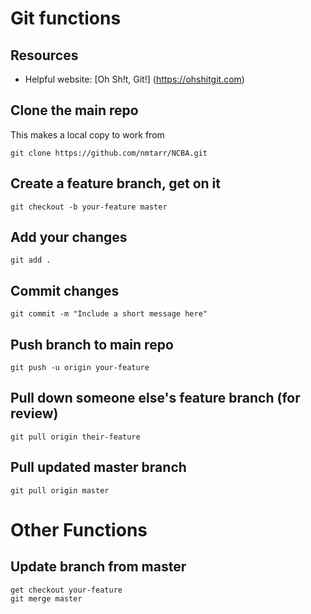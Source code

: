 # Git functions

## Resources

- Helpful website: [Oh Sh!t, Git!] (https://ohshitgit.com)

## Clone the main repo
This makes a local copy to work from

```
git clone https://github.com/nmtarr/NCBA.git
```

## Create a feature branch, get on it

```
git checkout -b your-feature master
```

## Add your changes

```
git add .
```

## Commit changes

```
git commit -m "Include a short message here"
```

## Push branch to main repo

```
git push -u origin your-feature
```

## Pull down someone else's feature branch (for review)

```
git pull origin their-feature
```

## Pull updated master branch

```
git pull origin master
```

# Other Functions

## Update branch from master

```
get checkout your-feature
git merge master
```
